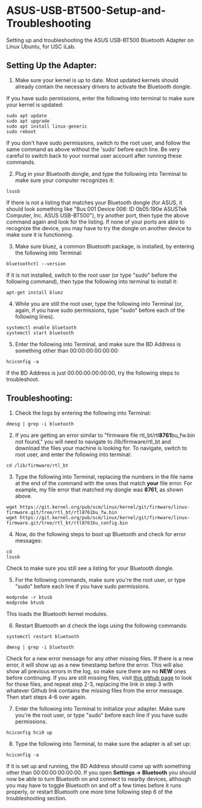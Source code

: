 # ASUS-USB-BT500-Setup-and-Troubleshooting
Setting up and troubleshooting the ASUS USB-BT500 Bluetooth Adapter on Linux Ubuntu, for USC iLab.

## Setting Up the Adapter:

1. Make sure your kernel is up to date. Most updated kernels should already contain the necessary drivers to activate the Bluetooth dongle.

  If you have sudo permissions, enter the following into terminal to make sure your kernel is updated:

```
sudo apt update
sudo apt upgrade
sudo apt install linux-generic
sudo reboot
```
  If you don't have sudo permissions, switch to the root user, and follow the same command as above without the 'sudo' before each line. Be very careful to switch back to your normal user account after running these commands. 

2. Plug in your Bluetooth dongle, and type the following into Terminal to make sure your computer recognizes it:
```
lsusb
```
If there is not a listing that matches your Bluetooth dongle (for ASUS, it should look something like "Bus 001 Device 006: ID 0b05:190e ASUSTek Computer, Inc. ASUS USB-BT500"), try another port, then type the above command again and look for the listing. If none of your ports are able to recognize the device, you may have to try the dongle on another device to make sure it is functioning.

3. Make sure bluez, a common Bluetooth package, is installed, by entering the following into Terminal:
```
bluetoothctl --version
```
If it is not installed, switch to the root user (or type "sudo" before the following command), then type the following into terminal to install it:
```
apt-get install bluez
```

4. While you are still the root user, type the following into Terminal (or, again, if you have sudo permissions, type "sudo" before each of the following lines).
```
systemctl enable bluetooth
systemctl start bluetooth
```

5. Enter the following into Terminal, and make sure the BD Address is something other than 00:00:00:00:00:00:
```
hciconfig -a
```
If the BD Address is just 00:00:00:00:00:00, try the following steps to troubleshoot.

## Troubleshooting:
1. Check the logs by entering the following into Terminal:
```
dmesg | grep -i bluetooth
```
2. If you are getting an error similar to "firmware file rtl_bt/rtl**8761**bu_fw.bin not found," you will need to navigate to /lib/firmware/rtl_bt and download the files your machine is looking for. To navigate, switch to root user, and enter the following into terminal:
```
cd /lib/firmware/rtl_bt
```
3. Type the following into Terminal, replacing the numbers in the file name at the end of the command with the ones that match **your** file error. For example, my file error that matched my dongle was **8761**, as shown above.
```
wget https://git.kernel.org/pub/scm/linux/kernel/git/firmware/linux-firmware.git/tree/rtl_bt/rtl8761bu_fw.bin
wget https://git.kernel.org/pub/scm/linux/kernel/git/firmware/linux-firmware.git/tree/rtl_bt/rtl8761bu_config.bin
```

4. Now, do the following steps to boot up Bluetooth and check for error messages:
```
cd
lsusb
```
Check to make sure you still see a listing for your Bluetooth dongle. 

5. For the following commands, make sure you're the root user, or type "sudo" before each line if you have sudo permissions.
```
modprobe -r btusb
modprobe btusb
```
This loads the Bluetooth kernel modules.

6. Restart Bluetooth an d check the logs using the following commands:
```
systemctl restart bluetooth
```
```
dmesg | grep -i bluetooth
```
Check for a new error message for any other missing files. If there is a new error, it will show up as a new timestamp before the error. This will also show all previous errors in the log, so make sure there are no **NEW** ones before continuing. If you are still missing files, visit [this github page](https://git.kernel.org/pub/scm/linux/kernel/git/firmware/linux-firmware.git/tree/rtl_bt) to look for those files, and repeat step 2-3, replacing the link in step 3 with whatever Github link contains the missing files from the error message. Then start steps 4-6 over again.

7. Enter the following into Terminal to initialize your adapter. Make sure you're the root user, or type "sudo" before each line if you have sudo permissions.
```
hciconfig hci0 up
```
8. Type the following into Terminal, to make sure the adapter is all set up:
```
hciconfig -a
```
If it is set up and running, the BD Address should come up with something other than 00:00:00:00:00:00. If you open **Settings -> Bluetooth** you should now be able to turn Bluetooth on and connect to nearby devices, although you may have to toggle Bluetooth on and off a few times before it runs properly, or restart Bluetooth one more time following step 6 of the troubleshooting section.


